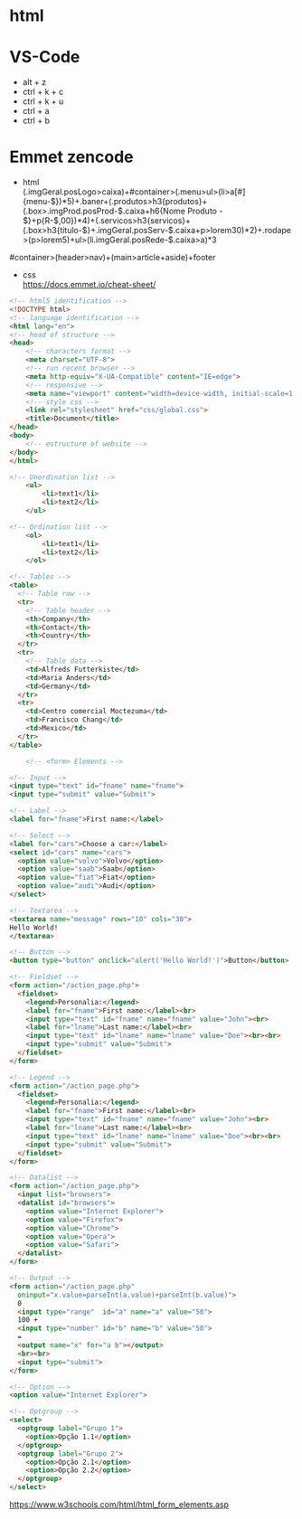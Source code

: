 # html
# VS-Code
- alt + z
- ctrl + k + c
- ctrl + k + u
- ctrl + a
- ctrl + b
# Emmet zencode
- html</br>
(.imgGeral.posLogo>caixa)+#container>(.menu>ul>(li>a[#]{menu-$})*5)+.baner+(.produtos>h3{produtos}+(.box>.imgProd.posProd-$.caixa+h6{Nome Produto - $}+p{R-$,00})*4)+(.servicos>h3{servicos}+(.box>h3{titulo-$}+.imgGeral.posServ-$.caixa+p>lorem30)*2)+.rodape>(p>lorem5)+ul>(li.imgGeral.posRede-$.caixa>a)*3

#container>(header>nav)+(main>article+aside)+footer
</br>
- css</br>
https://docs.emmet.io/cheat-sheet/
```html
<!-- html5 identification -->
<!DOCTYPE html>
<!-- language identification -->
<html lang="en">
<!-- head of structure -->
<head>
    <!-- characters format -->
    <meta charset="UTF-8">
    <!-- run recent browser -->
    <meta http-equiv="X-UA-Compatible" content="IE=edge">
    <!-- responsive -->
    <meta name="viewport" content="width=device-width, initial-scale=1.0">
    <!-- style css -->
    <link rel="stylesheet" href="css/global.css">
    <title>Document</title>
</head>
<body>
    <!-- estructure of website -->
</body>
</html>
```
```html
<!-- Unordination list -->
    <ul>
        <li>text1</li>
        <li>text2</li>
    </ul>
```
```html
<!-- Ordination list -->
    <ol>
        <li>text1</li>
        <li>text2</li>
    </ol>
```
```html
<!-- Tables -->
<table>
  <!-- Table row -->
  <tr>
    <!-- Table header -->
    <th>Company</th>
    <th>Contact</th>
    <th>Country</th>
  </tr>
  <tr>
    <!-- Table data -->
    <td>Alfreds Futterkiste</td>
    <td>Maria Anders</td>
    <td>Germany</td>
  </tr>
  <tr>
    <td>Centro comercial Moctezuma</td>
    <td>Francisco Chang</td>
    <td>Mexico</td>
  </tr>
</table>
```

```html
    <!-- <form> Elements -->

<!-- Input -->
<input type="text" id="fname" name="fname">
<input type="submit" value="Submit">

<!-- Label -->
<label for="fname">First name:</label>

<!-- Select -->
<label for="cars">Choose a car:</label>
<select id="cars" name="cars">
  <option value="volvo">Volvo</option>
  <option value="saab">Saab</option>
  <option value="fiat">Fiat</option>
  <option value="audi">Audi</option>
</select>

<!-- Textarea -->
<textarea name="message" rows="10" cols="30">
Hello World!
</textarea>

<!-- Button -->
<button type="button" onclick="alert('Hello World!')">Button</button>

<!-- Fieldset -->
<form action="/action_page.php">
  <fieldset>
    <legend>Personalia:</legend>
    <label for="fname">First name:</label><br>
    <input type="text" id="fname" name="fname" value="John"><br>
    <label for="lname">Last name:</label><br>
    <input type="text" id="lname" name="lname" value="Doe"><br><br>
    <input type="submit" value="Submit">
  </fieldset>
</form>

<!-- Legend -->
<form action="/action_page.php">
  <fieldset>
    <legend>Personalia:</legend>
    <label for="fname">First name:</label><br>
    <input type="text" id="fname" name="fname" value="John"><br>
    <label for="lname">Last name:</label><br>
    <input type="text" id="lname" name="lname" value="Doe"><br><br>
    <input type="submit" value="Submit">
  </fieldset>
</form>

<!-- Datalist -->
<form action="/action_page.php">
  <input list="browsers">
  <datalist id="browsers">
    <option value="Internet Explorer">
    <option value="Firefox">
    <option value="Chrome">
    <option value="Opera">
    <option value="Safari">
  </datalist>
</form>

<!-- Output -->
<form action="/action_page.php"
  oninput="x.value=parseInt(a.value)+parseInt(b.value)">
  0
  <input type="range"  id="a" name="a" value="50">
  100 +
  <input type="number" id="b" name="b" value="50">
  =
  <output name="x" for="a b"></output>
  <br><br>
  <input type="submit">
</form>

<!-- Option -->
<option value="Internet Explorer">

<!-- Optgroup -->
<select>
  <optgroup label="Grupo 1">
    <option>Opção 1.1</option>
  </optgroup>
  <optgroup label="Grupo 2">
    <option>Opção 2.1</option>
    <option>Opção 2.2</option>
  </optgroup>
</select>
```

https://www.w3schools.com/html/html_form_elements.asp

